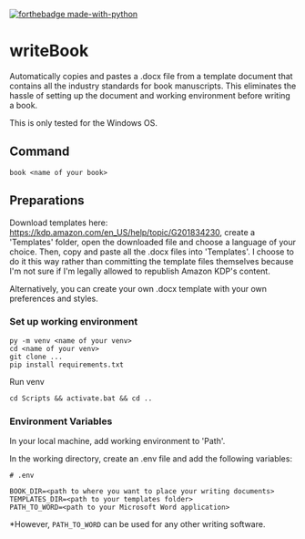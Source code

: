 [![forthebadge made-with-python](http://ForTheBadge.com/images/badges/made-with-python.svg)](https://www.python.org/)

# writeBook

Automatically copies and pastes a .docx file from a template document that contains all the industry standards for book manuscripts. This eliminates the hassle of setting up the document and working environment before writing a book.

This is only tested for the Windows OS.

## Command

```
book <name of your book>
```

## Preparations

Download templates here: https://kdp.amazon.com/en_US/help/topic/G201834230, create a 'Templates' folder, open the downloaded file and choose a language of your choice. Then, copy and paste all the .docx files into 'Templates'. I choose to do it this way rather than committing the template files themselves because I'm not sure if I'm legally allowed to republish Amazon KDP's content.

Alternatively, you can create your own .docx template with your own preferences and styles.

### Set up working environment

```
py -m venv <name of your venv>
cd <name of your venv>
git clone ...
pip install requirements.txt
```

Run venv

```
cd Scripts && activate.bat && cd ..
```

### Environment Variables

In your local machine, add working environment to 'Path'.

In the working directory, create an .env file and add the following variables:

```
# .env

BOOK_DIR=<path to where you want to place your writing documents>
TEMPLATES_DIR=<path to your templates folder>
PATH_TO_WORD=<path to your Microsoft Word application>
```

\*However, `PATH_TO_WORD` can be used for any other writing software.
